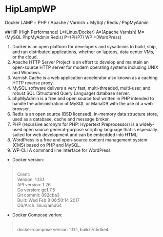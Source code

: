 # HipLampWP
Docker LAMP = PHP / Apache / Varnish + MySql / Redis / PhpMyAdmin 

##HiP (High Performance) L=(Linux/Docker) A=(Apache Varnish)  M=(MySQL PhpMyAdmin Redis) P=(PHP7) WP =(WordPress)
1. Docker is an open platform for developers and sysadmins to build, ship, and run distributed applications, whether on laptops, data center VMs, or the cloud.
2. Apache HTTP Server Project is an effort to develop and maintain an open-source HTTP server for modern operating systems including UNIX and Windows.
3. Varnish Cache is a web application accelerator also known as a caching HTTP reverse proxy.
4. MySQL software delivers a very fast, multi-threaded, multi-user, and robust SQL (Structured Query Language) database server.
5. phpMyAdmin is a free and open source tool written in PHP intended to handle the administration of MySQL or MariaDB with the use of a web browser.
6. Redis is an open source (BSD licensed), in-memory data structure store, used as a database, cache and message broker.
7. PHP (recursive acronym for PHP: Hypertext Preprocessor) is a widely-used open source general-purpose scripting language that is especially suited for web development and can be embedded into HTML.
8. WordPress is a free and open-source content management system (CMS) based on PHP and MySQL.
9. WP-CLI A command line interface for WordPress

* Docker version:
><br />Client:
<br />Version:      1.13.1
<br />API version:  1.26
<br />Go version:   go1.7.5
<br />Git commit:   092cba3
<br />Built:        Wed Feb  8 06:50:14 2017
<br />OS/Arch:      linux/amd64

* Docker Compose verion:
><br />docker-compose version 1.11.1, build 7c5d5e4
